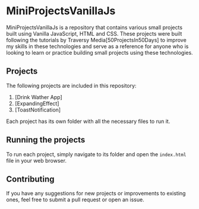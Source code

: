 

# MiniProjectsVanillaJs

MiniProjectsVanillaJs is a repository that contains various small projects built using Vanilla JavaScript, HTML and CSS. These projects were built following the tutorials by Traversy Media[50ProjectsIn50Days] to improve my skills in these technologies and serve as a reference for anyone who is looking to learn or practice building small projects using these technologies.
## Projects

The following projects are included in this repository:

1. [Drink Wather App]
2. [ExpandingEffect]
3. [ToastNotification]

Each project has its own folder with all the necessary files to run it.

## Running the projects

To run each project, simply navigate to its folder and open the `index.html` file in your web browser.

## Contributing

If you have any suggestions for new projects or improvements to existing ones, feel free to submit a pull request or open an issue.



